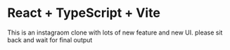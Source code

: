 # React + TypeScript + Vite

This is an instagraom clone with lots of new feature and new UI. 
please sit back and wait for final output
